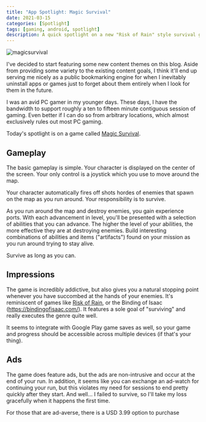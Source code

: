 ```yaml
---
title: "App Spotlight: Magic Survival"
date: 2021-03-15
categories: [Spotlight]
tags: [gaming, android, spotlight]
description: A quick spotlight on a new "Risk of Rain" style survival game for your android phone.
---
```


![magicsurvival](/images/magic-survival.jpg)

I've decided to start featuring some new content themes on this blog. Aside from providing some variety to the existing content goals, I think it'll end up serving me nicely as a public bookmarking engine for when I inevitably uninstall apps or games just to forget about them entirely when I look for them in the future.

I was an avid PC gamer in my younger days. These days, I have the bandwidth to support roughly a ten to fifteen minute contiguous session of gaming. Even better if I can do so from arbitrary locations, which almost exclusively rules out most PC gaming.

Today's spotlight is on a game called [Magic Survival](https://play.google.com/store/apps/details?id=com.vkslrzm.Zombie&hl=en_US&gl=US).

## Gameplay

The basic gameplay is simple. Your character is displayed on the center of the screen. Your only control is a joystick which you use to move around the map.

Your character automatically fires off shots hordes of enemies that spawn on the map as you run around. Your responsibility is to survive.

As you run around the map and destroy enemies, you gain experience ports. With each advancement in level, you'll be presented with a selection of abilities that you can advance. The higher the level of your abilities, the more effective they are at destroying enemies. Build interesting combinations of abilities and items ("artifacts") found on your mission as you run around trying to stay alive.

Survive as long as you can.

## Impressions

The game is incredibly addictive, but also gives you a natural stopping point whenever you have succombed at the hands of your enemies. It's reminiscent of games like [Risk of Rain](https://www.riskofrain.com/), or the Binding of Isaac (https://bindingofisaac.com/). It features a sole goal of "surviving" and really executes the genre quite well.

It seems to integrate with Google Play game saves as well, so your game and progress should be accessible across multiple devices (if that's your thing). 

## Ads

The game does feature ads, but the ads are non-intrusive and occur at the end of your run. In addition, it seems like you can exchange an ad-watch for continuing your run, but this violates my need for sessions to end pretty quickly after they start. And well... I failed to survive, so I'll take my loss gracefully when it happens the first time. 

For those that are ad-averse, there is a USD 3.99 option to purchase 
